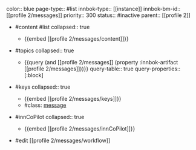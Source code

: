 color:: blue
page-type:: #list
innbok-type:: [[instance]]
innbok-bm-id:: [[profile 2/messages]]
priority:: 300
status:: #inactive
parent:: [[profile 2]]

- #content #list
  collapsed:: true
	- {{embed [[profile 2/messages/content]]}}
- #topics
   collapsed:: true
    - {{query (and [[profile 2/messages]] (property :innbok-artifact [[profile 2/messages]]))}}
      query-table:: true
      query-properties:: [:block]
- #keys
  collapsed:: true
	- {{embed [[profile 2/messages/keys]]}}
	- #class: [message](https://go.innbok.com/#/page/innBoK%2Fclass%2Fmessage)
- #innCoPilot
   collapsed:: true
	 - {{embed [[profile 2/messages/innCoPilot]]}}

- #edit [[profile 2/messages/workflow]]

